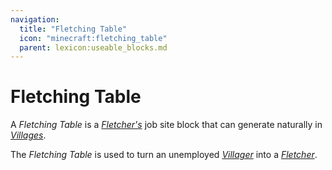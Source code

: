 ```yaml
---
navigation:
  title: "Fletching Table"
  icon: "minecraft:fletching_table"
  parent: lexicon:useable_blocks.md
---
```


# Fletching Table

<ItemImage id="minecraft:fletching_table" />

A *Fletching Table* is a [*Fletcher's*](../creatures/human-villager.md#fletcher) job site block that can generate naturally in [*Villages*](../world/structures.md#village). 

The *Fletching Table* is used to turn an unemployed [*Villager*](../creatures/human-villager.md) into a [*Fletcher*](../creatures/human-villager.md#fletcher).

##  



<Recipe id="minecraft:fletching_table" />

